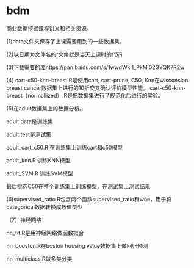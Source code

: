 # bdm

商业数据挖掘课程讲义和相关资源。

(1)data文件夹保存了上课需要用到的一些数据集。

(2)以日期为文件名的r文件就是当天上课时的代码

(3)下载需要的库https://pan.baidu.com/s/1wwdWki1_PkMj02GYQK7R2w

(4) cart-c50-knn-breast.R是使用cart, cart-prune, C50, Knn在wisconsion breast cancer数据集上进行的10折交叉确认评价模型性能。
cart-c50-knn-breast（normallized）.R是把数据集进行了规范化后进行的实验。

(5)在adult数据集上的数据分析。

adult.data是训练集

adult.test是测试集

adult_cart_c50.R 在训练集上训练cart和c50模型

adult_knn.R 训练KNN模型

adult_SVM.R 训练SVM模型

最后挑选C50在整个训练集上训练模型，在测试集上测试结果

(6)supervised_ratio.R包含两个函数supervised_ratio和woe，用于将categorical数据转换成数值类型

（7）神经网络

nn_fit.R是用神经网络做函数拟合

nn_booston.R在boston housing value数据集上做回归预测

nn_multiclass.R做多类分类
